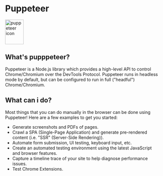 <div style="display: inline_block">
    <h1> Puppeteer </h1>
  <img alt="puppeteer icon" height="80" width="60" src="https://user-images.githubusercontent.com/10379601/29446482-04f7036a-841f-11e7-9872-91d1fc2ea683.png">
</div>

## What's pupppeteer?
Puppeteer is a Node.js library which provides a high-level API to control Chrome/Chromium over the DevTools Protocol. Puppeteer runs in headless mode by default, but can be configured to run in full ("headful") Chrome/Chromium.

## What can i do?
Most things that you can do manually in the browser can be done using Puppeteer! Here are a few examples to get you started:

<ul>
    <li>Generate screenshots and PDFs of pages.</li>
    <li>Crawl a SPA (Single-Page Application) and generate pre-rendered content (i.e. "SSR" (Server-Side Rendering)).</li>
    <li>Automate form submission, UI testing, keyboard input, etc.</li>
    <li>Create an automated testing environment using the latest JavaScript and browser features.</li>
    <li>Capture a timeline trace of your site to help diagnose performance issues.</li>
    <li>Test Chrome Extensions.</li>
</ul>
    
    
    
    
    
    